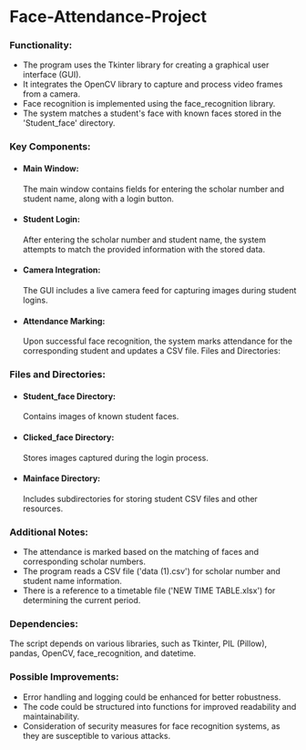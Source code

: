 # Face-Attendance-Project
<h3>Functionality:</h3>


<ul>
  <li>The program uses the Tkinter library for creating a graphical user interface (GUI).</li>
  <li>It integrates the OpenCV library to capture and process video frames from a camera.</li>
  <li>Face recognition is implemented using the face_recognition library.</li>
  <li>The system matches a student's face with known faces stored in the 'Student_face' directory.</li>

</ul>

<h3>Key Components:</h3>

<ul>
  <li>
    <h4>Main Window:</h4>
    <p>The main window contains fields for entering the scholar number and student name, along with a login button.</p> 
  </li>
  <li><h4>Student Login:</h4>
  <p>After entering the scholar number and student name, the system attempts to match the provided information with the stored data.</p></li>
  <li><h4>Camera Integration:</h4>
  <p>The GUI includes a live camera feed for capturing images during student logins.</p></li>
  <li><h4>Attendance Marking:</h4>
  <p>Upon successful face recognition, the system marks attendance for the corresponding student and updates a CSV file.
  Files and Directories:</p></li>
</ul>





<h3>Files and Directories:</h3>

<ul>
  <li><h4>Student_face Directory:</h4>
  <p>Contains images of known student faces.</p></li>
  <li><h4>Clicked_face Directory:</h4>
  <p>Stores images captured during the login process.</p></li>
  <li><h4>Mainface Directory:</h4>
  <p>Includes subdirectories for storing student CSV files and other resources.</p>
</li>
</ul>




<h3>Additional Notes:</h3>
<ul>
  <li>The attendance is marked based on the matching of faces and corresponding scholar numbers.</li>
  <li>The program reads a CSV file ('data (1).csv') for scholar number and student name information.</li>
  <li>There is a reference to a timetable file ('NEW TIME TABLE.xlsx') for determining the current period.</li>
</ul>



<h3>Dependencies:</h3>

<p>The script depends on various libraries, such as Tkinter, PIL (Pillow), pandas, OpenCV, face_recognition, and datetime.</p>
<h3>Possible Improvements:</h3>
<ul>
  <li>Error handling and logging could be enhanced for better robustness.</li>
  <li>The code could be structured into functions for improved readability and maintainability.</li>
  <li>Consideration of security measures for face recognition systems, as they are susceptible to various attacks.</li>
</ul>




